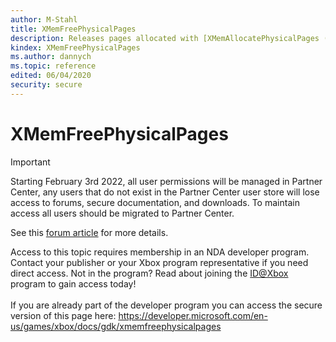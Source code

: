 ```yaml
---
author: M-Stahl
title: XMemFreePhysicalPages
description: Releases pages allocated with [XMemAllocatePhysicalPages (NDA topic)](xmemallocatephysicalpages.md) back to the memory manager.
kindex: XMemFreePhysicalPages
ms.author: dannych
ms.topic: reference
edited: 06/04/2020
security: secure
---
```


# XMemFreePhysicalPages
> [!IMPORTANT]
> Starting February 3rd 2022, all user permissions will be managed in Partner Center, any users that do not exist in the Partner Center user store will lose access to forums, secure documentation, and downloads. To maintain access all users should be migrated to Partner Center. <p></p>See this <a href="https://forums.xboxlive.com/articles/132187/breaking-change-user-access-for-forums-secure-docu.html">forum article</a> for more details.  

 Access to this topic requires membership in an NDA developer program. Contact your publisher or your Xbox program representative if you need direct access. Not in the program? Read about joining the <a href="https://www.xbox.com/Developers/id">ID@Xbox</a> program to gain access today!  <br/><br/>If you are already part of the developer program you can access the secure version of this page here: <a target="_blank" href="https://developer.microsoft.com/en-us/games/xbox/docs/gdk/xmemfreephysicalpages">https://developer.microsoft.com/en-us/games/xbox/docs/gdk/xmemfreephysicalpages</a>